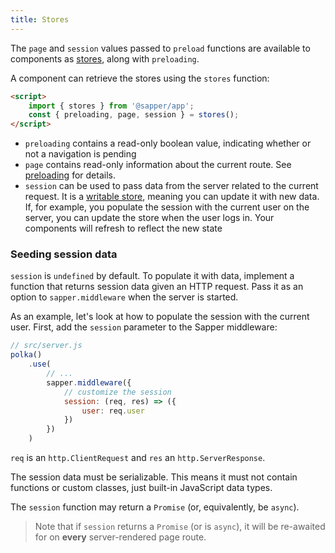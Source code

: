 ```yaml
---
title: Stores
---
```


The `page` and `session` values passed to `preload` functions are available to components as [stores](https://svelte.dev/tutorial/writable-stores), along with `preloading`.

A component can retrieve the stores using the `stores` function:

```html
<script>
	import { stores } from '@sapper/app';
	const { preloading, page, session } = stores();
</script>
```

* `preloading` contains a read-only boolean value, indicating whether or not a navigation is pending
* `page` contains read-only information about the current route. See [preloading](docs#Arguments) for details.
* `session` can be used to pass data from the server related to the current request. It is a [writable store](https://svelte.dev/tutorial/writable-stores), meaning you can update it with new data. If, for example, you populate the session with the current user on the server, you can update the store when the user logs in. Your components will refresh to reflect the new state


### Seeding session data

`session` is `undefined` by default. To populate it with data, implement a function that returns session data given an HTTP request. Pass it as an option to `sapper.middleware` when the server is started.

As an example, let's look at how to populate the session with the current user. First, add the `session` parameter to the Sapper middleware:

```js
// src/server.js
polka()
	.use(
		// ...
		sapper.middleware({
			// customize the session
			session: (req, res) => ({
				user: req.user
			})
		})
	)
```

`req` is an `http.ClientRequest` and `res` an `http.ServerResponse`.

The session data must be serializable. This means it must not contain functions or custom classes, just built-in JavaScript data types.

The `session` function may return a `Promise` (or, equivalently, be `async`).

> Note that if `session` returns a `Promise` (or is `async`), it will be re-awaited for on **every** server-rendered page route.
